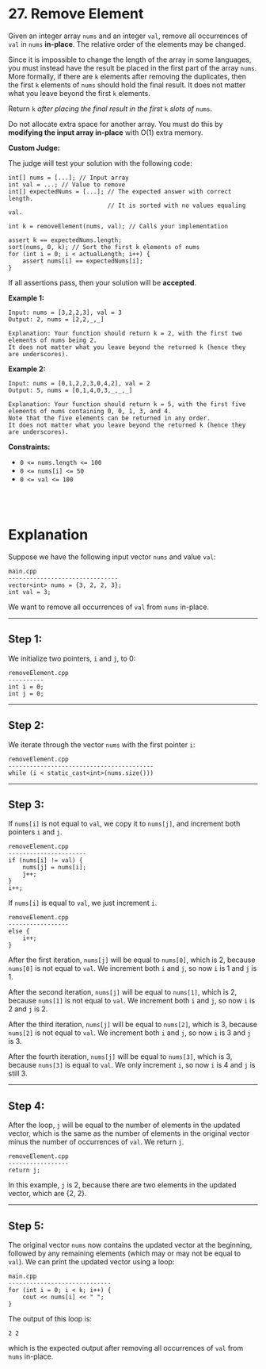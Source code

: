 # 27. Remove Element

Given an integer array `nums` and an integer `val`, remove all occurrences of `val` in `nums` **in-place**. The relative order of the elements may be changed.

Since it is impossible to change the length of the array in some languages, you must instead have the result be placed in the first part of the array `nums`. More formally, if there are `k` elements after removing the duplicates, then the first `k` elements of `nums` should hold the final result. It does not matter what you leave beyond the first `k` elements.

Return `k` *after placing the final result in the first* `k` *slots of* `nums`.

Do not allocate extra space for another array. You must do this by **modifying the input array in-place** with O(1) extra memory.

**Custom Judge:**

The judge will test your solution with the following code:

```
int[] nums = [...]; // Input array
int val = ...; // Value to remove
int[] expectedNums = [...]; // The expected answer with correct length.
                            // It is sorted with no values equaling val.

int k = removeElement(nums, val); // Calls your implementation

assert k == expectedNums.length;
sort(nums, 0, k); // Sort the first k elements of nums
for (int i = 0; i < actualLength; i++) {
    assert nums[i] == expectedNums[i];
}
```
If all assertions pass, then your solution will be **accepted**.



**Example 1:**

```
Input: nums = [3,2,2,3], val = 3
Output: 2, nums = [2,2,_,_]

Explanation: Your function should return k = 2, with the first two elements of nums being 2.
It does not matter what you leave beyond the returned k (hence they are underscores).
```

**Example 2:**

```
Input: nums = [0,1,2,2,3,0,4,2], val = 2
Output: 5, nums = [0,1,4,0,3,_,_,_]

Explanation: Your function should return k = 5, with the first five elements of nums containing 0, 0, 1, 3, and 4.
Note that the five elements can be returned in any order.
It does not matter what you leave beyond the returned k (hence they are underscores).
```

**Constraints:**

- `0 <= nums.length <= 100`
- `0 <= nums[i] <= 50`
- `0 <= val <= 100`

<br><br/>

# Explanation

Suppose we have the following input vector `nums` and value `val`:

```
main.cpp
-------------------------------
vector<int> nums = {3, 2, 2, 3};
int val = 3;
```

We want to remove all occurrences of `val` from `nums` in-place.

<hr>

## Step 1:

We initialize two pointers, `i` and `j`, to 0:

```
removeElement.cpp
----------
int i = 0;
int j = 0;
 ```

<hr>

## Step 2:

We iterate through the vector `nums` with the first pointer `i`:
```
removeElement.cpp
-----------------------------------------
while (i < static_cast<int>(nums.size()))
```
<hr>

## Step 3:

If `nums[i]` is not equal to `val`, we copy it to `nums[j]`, and increment both pointers `i` and `j`.
```
removeElement.cpp
----------------------
if (nums[i] != val) {
    nums[j] = nums[i];
    j++;
}
i++;
```
If `nums[i]` is equal to `val`, we just increment `i`.
```
removeElement.cpp
-----------------
else {
    i++;
}
```
After the first iteration, `nums[j]` will be equal to `nums[0]`, which is 2, because `nums[0]` is not equal to `val`. We increment both `i` and `j`, so now `i` is 1 and `j` is 1.

After the second iteration, `nums[j]` will be equal to `nums[1]`, which is 2, because `nums[1]` is not equal to `val`. We increment both `i` and `j`, so now `i` is 2 and `j` is 2.

After the third iteration, `nums[j]` will be equal to `nums[2]`, which is 3, because `nums[2]` is not equal to `val`. We increment both `i` and `j`, so now `i` is 3 and `j` is 3.

After the fourth iteration, `nums[j]` will be equal to `nums[3]`, which is 3, because `nums[3]` is equal to `val`. We only increment `i`, so now `i` is 4 and `j` is still 3.

<hr>

## Step 4:

After the loop, `j` will be equal to the number of elements in the updated vector, which is the same as the number of elements in the original vector minus the number of occurrences of `val`. We return `j`.

```
removeElement.cpp
-----------------
return j;
```
In this example, `j` is 2, because there are two elements in the updated vector, which are {2, 2}.

<hr>

## Step 5:

The original vector `nums` now contains the updated vector at the beginning, followed by any remaining elements (which may or may not be equal to `val`). We can print the updated vector using a loop:

```
main.cpp
-----------------------------
for (int i = 0; i < k; i++) {
    cout << nums[i] << " ";
}
```

The output of this loop is:
```
2 2
```

which is the expected output after removing all occurrences of `val` from `nums` in-place.